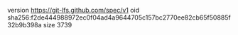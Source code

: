 version https://git-lfs.github.com/spec/v1
oid sha256:f2de444988972ec0f04ad4a9644705c157bc2770ee82cb65f50885f32b9b398a
size 3739
